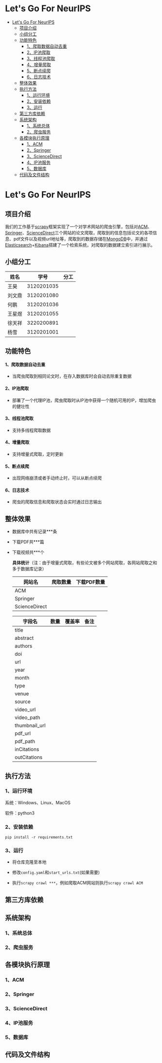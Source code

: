 # Let's Go For NeurIPS

- [Let's Go For NeurIPS](#head1)
    - [ 项目介绍](#head2)
    - [ 小组分工](#head3)
    - [ 功能特色](#head4)
        - [ 1、爬取数据自动去重](#head5)
        - [ 2、IP池爬取](#head6)
        - [ 3、线程池爬取](#head7)
        - [ 4、增量爬取](#head8)
        - [ 5、断点续爬](#head9)
        - [ 6、日志技术](#head10)
    - [ 整体效果](#head11)
    - [ 执行方法](#head12)
        - [ 1、运行环境](#head13)
        - [ 2、安装依赖](#head14)
        - [ 3、运行](#head15)
    - [ 第三方库依赖](#head12)
    - [ 系统架构](#head11)
        - [ 1、系统总体](#head12)
        - [ 2、爬虫服务](#head13)
    - [ 各模块执行原理](#head19)
        - [ 1、ACM](#head20)
        - [ 2、Springer](#head26)
        - [ 3、ScienceDirect](#head29)
        - [ 4、IP池服务](#head35)
        - [ 5、数据库](#head49)
    - [ 代码及文件结构](#head55)
# <span id="head1"> Let's Go For NeurIPS</span>

## <span id="head2"> 项目介绍</span>

我们的工作基于[scrapy](https://scrapy.org)框架实现了一个对学术网站的爬虫引擎，包括对[ACM](https://dl.acm.org)、[Springer](https://www.springer.com)、[ScienceDirect](https://www.sciencedirect.com)三个网站的论文爬取，爬取到的信息包括论文的各项信息、pdf文件以及视频url地址等，爬取到的数据存储在[MongoDB](https://www.mongodb.com)中，并通过[Elasticsearch](https://www.elastic.co)+[Kibana](https://www.elastic.co)搭建了一个检索系统，对爬取的数据建立索引进行展示。

## <span id="head3"> 小组分工</span>

| 姓名                                    | 学号       | 分工                           |
| --------------------------------------- | ---------- | ------------------------------ |
| 王昊    | 3120201035 |          |
| 刘文鼎  | 3120201080 |          |
| 何鹏    | 3120201036 |          |
| 王星煜  |3120201055  |          |
| 徐天祥  |3220200891  |          |
| 杨雪    | 3120201001 |          |


## <span id="head4"> 功能特色</span>

#### <span id="head5"> 1、爬取数据自动去重</span>

- 当爬虫爬取到相同论文时，在存入数据库时会自动去除重复数据

#### <span id="head6"> 2、IP池爬取</span>

- 部署了一个代理IP池，爬虫爬取时从IP池中获得一个随机可用的IP，增加爬虫的健壮性

#### <span id="head7"> 3、线程池爬取</span>

- 支持多线程爬取数据

#### <span id="head8"> 4、增量爬取</span>

- 支持增量式爬取，定时更新

#### <span id="head9"> 5、断点续爬</span>

- 出现网络崩溃或者手动终止时，可以从断点续爬

#### <span id="head10"> 6、日志技术</span>

- 爬虫的爬取信息和爬取状态会实时通过日志输出

## <span id="head11"> 整体效果</span>

- 数据库中共有记录***条

- 下载PDF共***篇

- 下载视频共***个

  **具体统计**（注：由于增量式爬取，有些论文被多个网站爬取，各网站爬取之和多于数据库记录）

  | 网站名        | 爬取数量 | 下载PDF数量 | 
  | ------------- | -------- | ----------- | 
  | ACM           |      |          |  
  | Springer      |     |        |  
  | ScienceDirect |    |        |   

  | 字段名          | 数量   | 覆盖率 | 备注                                                         |
  | ------------   | ------ | ------ | ------------------------------------------------------------ |
  | title          |  |   |                                                              |
  | abstract       |   |    |                                                              |
  | authors        |  |    |                                                              |
  | doi            |  |   |                                                              |
  | url            |  |   |  |
  | year           |   |   |                                          |
  | month          |  |   |                                                              |
  | type           |  |   |                                                              |
  | venue          |  |   |                                                              |
  | source         |  |  |                                                              |
  | video_url      |   |    |                                         |
  | video_path     |    |    |                                                              |
  | thumbnail_url  |   |  |                                                              |
  | pdf_url        |  |  |                                                              |
  | pdf_path       |   |   |                                         |
  | inCitations    |    |     |                                                              |
  | outCitations   |   |  |        

## <span id="head12"> 执行方法</span>

### <span id="head13"> 1、运行环境</span>

系统：Windows、Linux、MacOS

软件：python3

### <span id="head14"> 2、安装依赖</span>

```
pip install -r requirements.txt
```

### <span id="head15"> 3、运行</span>

- 将仓库克隆至本地

- 修改`config.yaml`和`start_urls.txt`(如果需要)

- 执行`scrapy crawl ***`，例如爬取ACM网站则执行`scrapy crawl ACM`

## <span id="head1"> 第三方库依赖</span>

## <span id="head1"> 系统架构</span>

### <span id="head13"> 1、系统总体</span>

### <span id="head14"> 2、爬虫服务</span>

## <span id="head12"> 各模块执行原理</span>

### <span id="head13"> 1、ACM</span>

### <span id="head14"> 2、Springer</span>

### <span id="head14"> 3、ScienceDirect</span>

### <span id="head14"> 4、IP池服务</span>

### <span id="head14"> 5、数据库</span>

## <span id="head12"> 代码及文件结构</span>